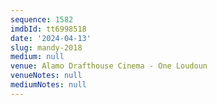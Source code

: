 ```yaml
---
sequence: 1582
imdbId: tt6998518
date: '2024-04-13'
slug: mandy-2018
medium: null
venue: Alamo Drafthouse Cinema - One Loudoun
venueNotes: null
mediumNotes: null
---
```


